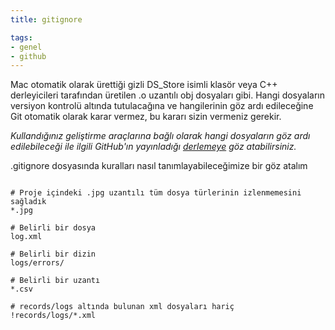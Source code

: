 ```yaml
---
title: gitignore

tags:
- genel
- github
---
```


Mac otomatik olarak ürettiği gizli DS_Store isimli klasör veya C++ derleyicileri tarafından üretilen .o uzantılı obj dosyaları gibi. Hangi dosyaların versiyon kontrolü altında tutulacağına ve hangilerinin göz ardı edileceğine Git otomatik olarak karar vermez, bu kararı sizin vermeniz gerekir. 

*Kullandığınız geliştirme araçlarına bağlı olarak hangi dosyaların göz ardı edilebileceği ile ilgili GitHub'ın yayınladığı [derlemeye](https://github.com/github/gitignore) göz atabilirsiniz.*

.gitignore dosyasında kuralları nasıl tanımlayabileceğimize bir göz atalım

```

# Proje içindeki .jpg uzantılı tüm dosya türlerinin izlenmemesini sağladık
*.jpg

# Belirli bir dosya
log.xml

# Belirli bir dizin  
logs/errors/

# Belirli bir uzantı  
*.csv

# records/logs altında bulunan xml dosyaları hariç   
!records/logs/*.xml   

```